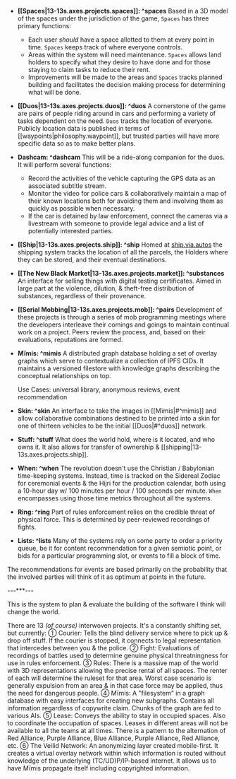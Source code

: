 * **[[Spaces|13-13s.axes.projects.spaces]]: ^spaces** Based in a 3D model of the spaces under the jurisdiction of the game, `Spaces` has three primary functions:
  * Each user *should* have a space allotted to them at every point in time. `Spaces` keeps track of where everyone controls.
  * Areas within the system will need maintenance. `Spaces` allows land holders to specify what they desire to have done and for those staying to claim tasks to reduce their rent.
  * Improvements will be made to the areas and `Spaces` tracks planned building and facilitates the decision making process for determining what will be done.

* **[[Duos|13-13s.axes.projects.duos]]: ^duos** A cornerstone of the game are pairs of people riding around in cars and performing a variety of tasks dependent on the need. `Duos` tracks the location of everyone. Publicly location data is published in terms of [[waypoints|philosophy.waypoint]], but trusted parties will have more specific data so as to make better plans.

* **Dashcam: ^dashcam** This will be a ride-along companion for the duos. It will perform several functions:
  * Record the activities of the vehicle capturing the GPS data as an associated subtitle stream.
  * Monitor the video for police cars & collaboratively maintain a map of their known locations both for avoiding them and involving them as quickly as possible when necessary.
  * If the car is detained by law enforcement, connect the cameras via a livestream with someone to provide legal advice and a list of potentially interested parties.

* **[[Ship|13-13s.axes.projects.ship]]: ^ship** Homed at [ship.via.autos](https://ship.via.autos) the shipping system tracks the location of all the parcels, the Holders where they can be stored, and their eventual destinations.

* **[[The New Black Market|13-13s.axes.projects.market]]: ^substances** An interface for selling things with digital testing certificates. Aimed in large part at the violence, dilution, & theft-free distribution of substances, regardless of their provenance.

* **[[Serial Mobbing|13-13s.axes.projects.mob]]: ^pairs** Development of these projects is through a series of mob programming meetings where the developers interleave their comings and goings to maintain continual work on a project. Peers review the process, and, based on their evaluations, reputations are formed.

* **Mïmis: ^mimis** A distributed graph database holding a set of overlay graphs which serve to contextualize a collection of IPFS CIDs. It maintains a versioned filestore with knowledge graphs describing the conceptual relationships on top.

  Use Cases: universal library, anonymous reviews, event recommendation

* **Skin: ^skin** An interface to take the images in [[Mïmis|#^mimis]] and allow collaborative combinations destined to be printed into a skin for one of thirteen vehicles to be the initial [[Duos|#^duos]] network.

* **Stuff: ^stuff** What does the world hold, where is it located, and who owns it. It also allows for transfer of ownership & [[shipping|13-13s.axes.projects.ship]].

* **When: ^when** The revolution doesn't use the Christian / Babylonian time-keeping systems. Instead, time is tracked on the Sidereal Zodiac for ceremonial events & the Hijri for the production calendar, both using a 10-hour day w/ 100 minutes per hour / 100 seconds per minute. `When` encompasses using those time metrics throughout all the systems.

* **Ring: ^ring** Part of rules enforcement relies on the credible threat of physical force. This is determined by peer-reviewed recordings of fights.

* **Lists: ^lists** Many of the systems rely on some party to order a priority queue, be it for content recommendation for a given semiotic point, or bids for a particular programming slot, or events to fill a block of time.

The recommendations for events are based primarily on the probability that the involved parties will think of it as optimum at points in the future.

---***---

This is the system to plan & evaluate the building of the software I think will change the world.

There are 13 *(of course)* interwoven projects. It's a constantly shifting set, but currently:
 ➀ Courier: Tells the blind delivery service where to pick up & drop off stuff. If the courier is stopped, it connects to legal representation that intercedes between you & the police.
 ➁ Fight: Evaluations of recordings of battles used to determine genuine physical threatningness for use in rules enforcement.
 ➂ Rules: There is a massive map of the world with 3D representations allowing the precise rental of all spaces. The renter of each will determine the ruleset for that area. Worst case scenario is generally expulsion from an area & in that case force may be applied, thus the need for dangerous people.
 ➃ Mïmis: A "filesystem" in a graph database with easy interfaces for creating new subgraphs. Contains all information regardless of copywrite claim. Chunks of the graph are fed to various AIs. 
 ➄ Lease: Conveys the ability to stay in occupied spaces. Also to coordinate the occupation of spaces. Leases in different areas will not be available to all the teams at all times. There is a pattern to the alternation of Red Alliance, Purple Alliance, Blue Alliance, Purple Alliance, Red Alliance, etc.
 ➅ The Veilid Network: An anonymizing layer created mobile-first. It creates a virtual overlay network within which information is routed without knowledge of the underlying (TC/UD)P/IP-based internet. It allows us to have Mïmis propagate itself including copyrighted information.
